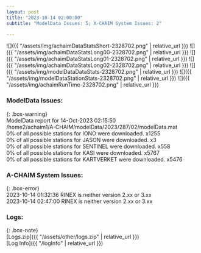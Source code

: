 ```yaml
---
layout: post
title: "2023-10-14 02:00:00"
subtitle: "ModelData Issues: 5; A-CHAIM System Issues: 2"

---
```


![]({{ "/assets/img/achaimDataStatsShort-2328702.png" | relative_url }})
![]({{ "/assets/img/achaimDataStatsLong00-2328702.png" | relative_url }})
![]({{ "/assets/img/achaimDataStatsLong01-2328702.png" | relative_url }})
![]({{ "/assets/img/achaimDataStatsLong02-2328702.png" | relative_url }})
![]({{ "/assets/img/modelDataDataStats-2328702.png" | relative_url }})
![]({{ "/assets/img/modelDataStationStats-2328702.png" | relative_url }})
![]({{ "/assets/img/achaimRunTime-2328702.png" | relative_url }})


### ModelData Issues:  
  
{: .box-warning}  
 ModelData report for 14-Oct-2023 02:15:50   
 /home2/achaim1/A-CHAIM/modelData/2023/287/02/modelData.mat   
 0% of all possible stations for IONO were downloaded. x1255   
 0% of all possible stations for JASON were downloaded. x3   
 0% of all possible stations for SENTINEL were downloaded. x558   
 0% of all possible stations for KASI were downloaded. x5767   
 0% of all possible stations for KARTVERKET were downloaded. x5476   
  
### A-CHAIM System Issues:  
  
{: .box-error}  
2023-10-14 01:32:36 RINEX is neither version 2.xx or 3.xx  
2023-10-14 02:47:00 RINEX is neither version 2.xx or 3.xx  

### Logs:  
  
{: .box-note}  
[Logs.zip]({{ "/assets/other/logs.zip" | relative_url }})  
[Log Info]({{ "/logInfo" | relative_url }})  
